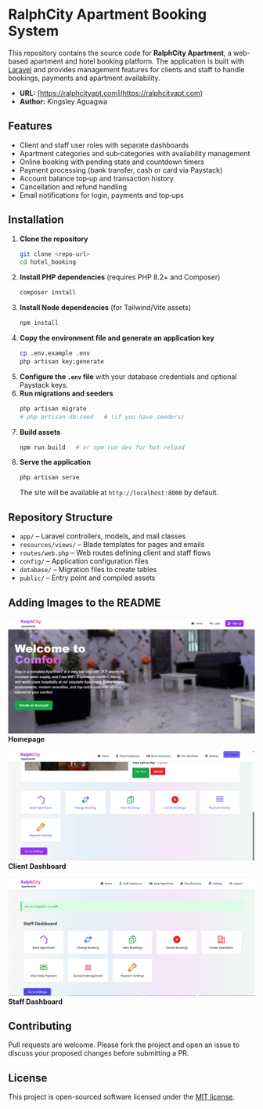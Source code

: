  <h1>RalphCity Apartment Booking System</h1>

This repository contains the source code for **RalphCity Apartment**, a web-based apartment and hotel booking platform. The application is built with [Laravel](https://laravel.com/) and provides management features for clients and staff to handle bookings, payments and apartment availability.

- **URL:** [https://ralphcityapt.com](https://ralphcityapt.com)
- **Author:** Kingsley Aguagwa

## Features

- Client and staff user roles with separate dashboards
- Apartment categories and sub‑categories with availability management
- Online booking with pending state and countdown timers
- Payment processing (bank transfer, cash or card via Paystack)
- Account balance top‑up and transaction history
- Cancellation and refund handling
- Email notifications for login, payments and top‑ups

## Installation

1. **Clone the repository**
   ```bash
   git clone <repo-url>
   cd hotel_booking
   ```
2. **Install PHP dependencies** (requires PHP 8.2+ and Composer)
   ```bash
   composer install
   ```
3. **Install Node dependencies** (for Tailwind/Vite assets)
   ```bash
   npm install
   ```
4. **Copy the environment file and generate an application key**
   ```bash
   cp .env.example .env
   php artisan key:generate
   ```
5. **Configure the `.env` file** with your database credentials and optional Paystack keys.
6. **Run migrations and seeders**
   ```bash
   php artisan migrate
   # php artisan db:seed   # (if you have seeders)
   ```
7. **Build assets**
   ```bash
   npm run build   # or npm run dev for hot reload
   ```
8. **Serve the application**
   ```bash
   php artisan serve
   ```
   The site will be available at `http://localhost:8000` by default.

## Repository Structure

- `app/` – Laravel controllers, models, and mail classes
- `resources/views/` – Blade templates for pages and emails
- `routes/web.php` – Web routes defining client and staff flows
- `config/` – Application configuration files
- `database/` – Migration files to create tables
- `public/` – Entry point and compiled assets

## Adding Images to the README



![Homepage](images/homepage.png)
<b>Homepage</b>

![Client Dashboard](images/client_dashboard.png)
<b>Client Dashboard</b>

![Staff Dashboard](images/staff_dashboard.png)
<b>Staff Dashboard</b>



## Contributing

Pull requests are welcome. Please fork the project and open an issue to discuss your proposed changes before submitting a PR.

## License

This project is open-sourced software licensed under the [MIT license](https://opensource.org/licenses/MIT).

